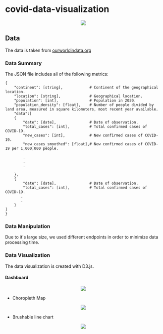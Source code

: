 # covid-data-visualization
<p align="center">
  <img  src=https://user-images.githubusercontent.com/73339239/139748555-a3423bac-bba7-4961-b04b-1af959f25b92.png>
</p>


## Data

The data is taken from [ourworldindata.org](https://github.com/owid/covid-19-data/tree/master/public/data)
### Data Summary

The JSON file includes all of the following metrics:

```
{
    "continent": [string],            # Continent of the geographical location.       
    "location": [string],             # Geographical location.
    "population": [int],              # Population in 2020.
    "population_density": [float],    # Number of people divided by land area, measured in square kilometers, most recent year available.
    "data":[ 
    {
        "date": [date],               # Date of observation.
        "total_cases": [int],         # Total confirmed cases of COVID-19.
        "new_cases": [int],           # New confirmed cases of COVID-19.
        "new_cases_smoothed": [float],# New confirmed cases of COVID-19 per 1,000,000 people.
        
        .
        .
        .
        
    },
    {
        "date": [date],               # Date of observation.
        "total_cases": [int],         # Total confirmed cases of COVID-19.
       .
       .
    }
]
}
```
### Data Manipulation
Due to it's large size, we used different endpoints in order to minimize data processing time.

### Data Visualization
The data visualization is created with D3.js.


#### Dashboard
<p align="center">
  <img  src=https://user-images.githubusercontent.com/73339239/139751820-09f55ccf-6cce-4030-a54b-564090cf9234.png>
</p>

* Choropleth Map
<p align="center">
  <img  src=https://user-images.githubusercontent.com/73339239/139751930-118f8efa-5fdf-49e2-86cf-4a4bb5677f52.png>
</p>

* Brushable line chart

<p align="center">
  <img  src=https://user-images.githubusercontent.com/73339239/139752150-cb67361b-58c8-4292-bfbd-b221d1ef3c6c.png>
</p>

